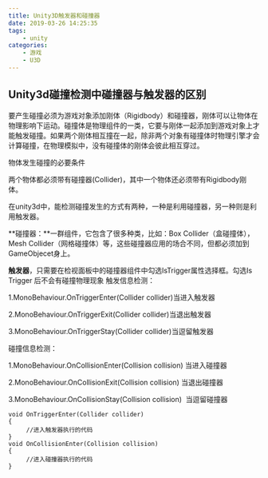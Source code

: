 ```yaml
---
title: Unity3D触发器和碰撞器
date: 2019-03-26 14:25:35
tags:
    - unity
categories:
    - 游戏
    - U3D
---
```

## Unity3d碰撞检测中碰撞器与触发器的区别
要产生碰撞必须为游戏对象添加刚体（Rigidbody）和碰撞器，刚体可以让物体在物理影响下运动。碰撞体是物理组件的一类，它要与刚体一起添加到游戏对象上才能触发碰撞。如果两个刚体相互撞在一起，除非两个对象有碰撞体时物理引擎才会计算碰撞，在物理模拟中，没有碰撞体的刚体会彼此相互穿过。

物体发生碰撞的必要条件

两个物体都必须带有碰撞器(Collider)，其中一个物体还必须带有Rigidbody刚体。

在unity3d中，能检测碰撞发生的方式有两种，一种是利用碰撞器，另一种则是利用触发器。

**碰撞器：**一群组件，它包含了很多种类，比如：Box Collider（盒碰撞体），Mesh Collider（网格碰撞体）等，这些碰撞器应用的场合不同，但都必须加到GameObjecet身上。

**触发器**，只需要在检视面板中的碰撞器组件中勾选IsTrigger属性选择框。勾选Is Trigger 后不会有碰撞物理现象
触发信息检测：

1.MonoBehaviour.OnTriggerEnter(Collider collider)当进入触发器

2.MonoBehaviour.OnTriggerExit(Collider collider)当退出触发器

3.MonoBehaviour.OnTriggerStay(Collider collider)当逗留触发器

碰撞信息检测：

1.MonoBehaviour.OnCollisionEnter(Collision collision) 当进入碰撞器

2.MonoBehaviour.OnCollisionExit(Collision collision) 当退出碰撞器

3.MonoBehaviour.OnCollisionStay(Collision collision)  当逗留碰撞器

```
void OnTriggerEnter(Collider collider)
{
     //进入触发器执行的代码
}
void OnCollisionEnter(Collision collision) 
{
     //进入碰撞器执行的代码
}
```
